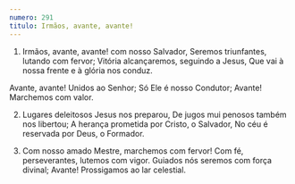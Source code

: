 ```yaml
---
numero: 291
titulo: Irmãos, avante, avante!
---
```

1. Irmãos, avante, avante! com nosso Salvador,
Seremos triunfantes, lutando com fervor;
Vitória alcançaremos, seguindo a Jesus,
Que vai à nossa frente e à glória nos conduz.

Avante, avante!
Unidos ao Senhor;
Só Ele é nosso Condutor;
Avante! Marchemos com valor.

2. Lugares deleitosos Jesus nos preparou,
De jugos mui penosos também nos libertou;
A herança prometida por Cristo, o Salvador,
No céu é reservada por Deus, o Formador.

3. Com nosso amado Mestre, marchemos com fervor!
Com fé, perseverantes, lutemos com vigor.
Guiados nós seremos com força divinal;
Avante! Prossigamos ao lar celestial.
